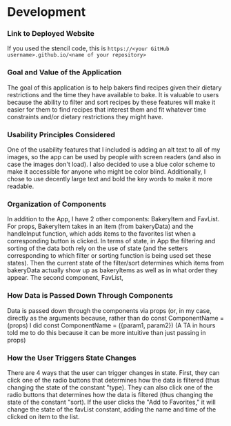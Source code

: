 # Development

### Link to Deployed Website
If you used the stencil code, this is `https://<your GitHub username>.github.io/<name of your repository>`

### Goal and Value of the Application
The goal of this application is to help bakers find recipes given their dietary restrictions and the time they have available to bake. It is
valuable to users because the ability to filter and sort recipes by these features will make it easier for them to find recipes that interest them and fit whatever time constraints and/or dietary restrictions they might have. 

### Usability Principles Considered 
One of the usability features that I included is adding an alt text to all of my images, so the app can be used by people with screen readers (and also in case the images don't load). I also decided to use a blue color scheme to make it accessible for anyone who might be color blind. Additionally, I chose to use decently large text and bold the key words to make it more readable.

### Organization of Components
In addition to the App, I have 2 other components: BakeryItem and FavList. For props, BakeryItem takes in an item (from bakeryData) and the handleInput function, which adds items to the favorites list when a corresponding button is clicked. In terms of state, in App the filtering and sorting of the data both rely on the use of state (and the setters corresponding to which filter or sorting function is being used set these states). Then the current state of the filter/sort determines which items from bakeryData actually show up as bakeryItems as well as in what order they appear. The second component, FavList,  

### How Data is Passed Down Through Components
Data is passed down through the components via props (or, in my case, directly as the arguments because, rather than do 
const ComponentName = (props)
I did 
const ComponentName = ({param1, param2})
(A TA in hours told me to do this because it can be more intuitive than just passing in props)

### How the User Triggers State Changes
There are 4 ways that the user can trigger changes in state. First, they can click one of the radio buttons that determines how the data is filtered (thus changing the state of the constant "type). They can also click one of the radio buttons that determines how the data is filtered (thus changing the state of the constant "sort). If the user clicks the "Add to Favorites," it will change the state of the favList constant, adding the name and time of the clicked on item to the list. 

